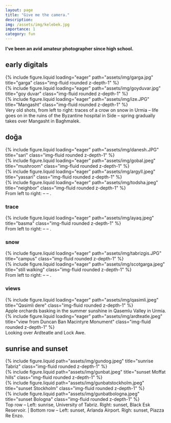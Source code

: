 ```yaml
---
layout: page
title: "Give me the camera."
description: 
img: /assets/img/kelebek.jpg
importance: 1
category: fun
---
```


**I've been an avid amateur photographer since high school.**


## early digitals

<div class="row">
    <div class="col-sm mt-3 mt-md-0">
        {% include figure.liquid loading="eager" path="assets/img/garga.jpg" title="garga" class="img-fluid rounded z-depth-1" %}
    </div>
    <div class="col-sm mt-3 mt-md-0">
        {% include figure.liquid loading="eager" path="assets/img/goyduvar.jpg" title="goy duvar" class="img-fluid rounded z-depth-1" %}
    </div>
    <div class="col-sm mt-3 mt-md-0">
        {% include figure.liquid loading="eager" path="assets/img/ize.JPG" title="Mangasht" class="img-fluid rounded z-depth-1" %}
    </div>
</div>
<div class="caption">
    Very old shots, from left to right: traces of a crow on snow in Urmia – life goes on in the ruins of the Byzantine hospital in Side – spring gradually takes over Mangasht in Baghmalek.
</div>


## doğa

<div class="row">
    <div class="col-sm-7 mt-3 mt-md-0">
        {% include figure.liquid loading="eager" path="assets/img/danesh.JPG" title="sari" class="img-fluid rounded z-depth-1" %}
    </div>
    <div class="col-sm-5 mt-3 mt-md-0">
        {% include figure.liquid loading="eager" path="assets/img/gobal.jpeg" title="mushroom" class="img-fluid rounded z-depth-1" %}
    </div>
</div>
<div class="row">
    <div class="col-sm mt-3 mt-md-0">
        {% include figure.liquid loading="eager" path="assets/img/argyll.jpeg" title="yassari" class="img-fluid rounded z-depth-1" %}
    </div>
<div class="row">
    <div class="col-sm mt-3 mt-md-0">
        {% include figure.liquid loading="eager" path="assets/img/todsha.jpeg" title="neighbor" class="img-fluid rounded z-depth-1" %}
    </div>
<div class="caption">
    From left to right:  –  – .
</div>

### trace

<div class="row">
    <div class="col-sm-6 mt-3 mt-md-0">
        {% include figure.liquid loading="eager" path="assets/img/ayaq.jpeg" title="basma" class="img-fluid rounded z-depth-1" %}
    </div>
</div>
<div class="caption">
    From left to right:  –  – .
</div>

### snow

<div class="row">
    <div class="col-sm-4 mt-3 mt-md-0">
        {% include figure.liquid loading="eager" path="assets/img/tabrizgis.JPG" title="campus" class="img-fluid rounded z-depth-1" %}
    </div>
    <div class="col-sm-8 mt-3 mt-md-0">
        {% include figure.liquid loading="eager" path="assets/img/scotgarga.jpeg" title="still walking" class="img-fluid rounded z-depth-1" %}
    </div>
</div>
<div class="caption">
    From left to right:  –  – .
</div>

### views

<div class="row">
    <div class="col-sm mt-3 mt-md-0">
        {% include figure.liquid loading="eager" path="assets/img/qasimli.jpeg" title="Qasimli dere" class="img-fluid rounded z-depth-1" %}
    </div>
</div>
<div class="caption">
    Apple orchards basking in the summer sunshine in Qasemlu Valley in Urmia.
</div>
<div class="row">
    <div class="col-sm mt-3 mt-md-0">
        {% include figure.liquid loading="eager" path="assets/img/ardteatle.jpeg" title="view from Duncan Ban Macintyre Monument" class="img-fluid rounded z-depth-1" %}
    </div>
</div>
<div class="caption">
    Looking over Ardteatle and Lock Awe.
</div>

## sunrise and sunset

<div class="row justify-content-sm-center">
    <div class="col-sm-6 mt-3 mt-md-0">
        {% include figure.liquid path="assets/img/gundog.jpeg" title="sunrise Tabriz" class="img-fluid rounded z-depth-1" %}
    </div>
    <div class="col-sm-6 mt-3 mt-md-0">
        {% include figure.liquid path="assets/img/gunbat.jpeg" title="sunset Moffat hills" class="img-fluid rounded z-depth-1" %}
    </div>
</div>
<div class="row justify-content-sm-center">
    <div class="col-sm-6 mt-3 mt-md-0">
        {% include figure.liquid path="assets/img/gunbatstockholm.jpeg" title="sunset Stockholm" class="img-fluid rounded z-depth-1" %}
    </div>
    <div class="col-sm-6 mt-3 mt-md-0">
        {% include figure.liquid path="assets/img/gunbatbologna.jpeg" title="sunset Bologna" class="img-fluid rounded z-depth-1" %}
    </div>
</div>
<div class="caption">
    Top row – Left: sunrise, University of Tabriz. Right: sunset, Black Esk Reservoir. | Bottom row – Left: sunset, Arlanda Airport. Righ: sunset, Piazza Re Enzo.
</div>


